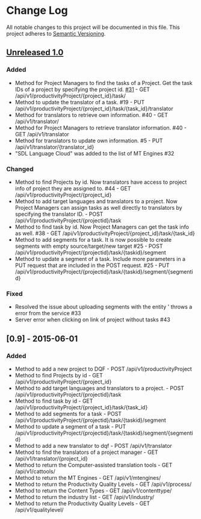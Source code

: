 # Change Log
All notable changes to this project will be documented in this file.
This project adheres to [Semantic Versioning](http://semver.org/).

## [Unreleased 1.0](https://github.com/TAUSBV/dqf-api/issues?q=is%3Aopen+is%3Aissue+milestone%3A%22DQF+API+v1.0%22)
### Added
- Method for Project Managers to find the tasks of a Project. Get the task IDs of a project by specifying the project id. [#31](https://github.com/TAUSBV/dqf-api/issues/31) - GET /api/v1/productivityProject/{project_id}/task/
- Method to update the translator of a task. #19 - PUT /api/v1/productivityProject/{project_id}/task/{task_id}/translator
- Method for translators to retrieve own information. #40 - GET /api/v1/translator/
- Method for Project Managers to retrieve translator information. #40 - GET /api/v1/translator
- Method for translators to update own information. #5 - PUT /api/v1/translator/{translator_id}
- "SDL Language Cloud" was added to the list of MT Engines #32

### Changed
- Method to find Projects by id. Now translators have access to project info of project they are assigned to. #44 - GET /api/v1/productivityProject/{project_id}
- Method to add target languages and translators to a project. Now Project Managers can assign tasks as well directly to translators by specifying the translator ID. - POST /api/v1/productivityProject/{projectid}/task
- Method to find task by id. Now Project Managers can get the task info as well. #38 - GET /api/v1/productivityProject/{project_id}/task/{task_id} 
- Method to add segments for a task. It is now possible to create segments with empty source/target/new target #25 - POST /api/v1/productivityProject/{projectid}/task/{taskid}/segment
- Method to update a segment of a task. Include more parameters in a PUT request that are included in the POST request. #25  - PUT /api/v1/productivityProject/{projectid}/task/{taskid}/segment/{segmentid}

### Fixed
- Resolved the issue about uploading segments with the entity &#39; throws a error from the service #33
- Server error when clicking on link of project without tasks #43

## [0.9] - 2015-06-01
### Added
- Method to add a new project to DQF - POST /api/v1/productivityProject
- Method to find Projects by id - GET /api/v1/productivityProject/{project_id}
- Method to add target languages and translators to a project. - POST /api/v1/productivityProject/{projectid}/task
- Method to find task by id - GET /api/v1/productivityProject/{project_id}/task/{task_id} 
- Method to add segments for a task - POST /api/v1/productivityProject/{projectid}/task/{taskid}/segment
- Method to update a segment of a task - PUT /api/v1/productivityProject/{projectid}/task/{taskid}/segment/{segmentid}
- Method to add a new translator to dqf - POST /api/v1/translator
- Method to find the translators of a project manager - GET /api/v1/translator/{project_id}
- Method to return the Computer-assisted translation tools - GET /api/v1/cattools/
- Method to return the MT Engines - GET /api/v1/mtengines/
- Method to return the Productivity Quality Levels - GET /api/v1/process/
- Method to return the Content Types - GET /api/v1/contenttype/
- Method to return the industry list - GET /api/v1/industry/
- Method to return the Productivity Quality Levels - GET /api/v1/qualitylevel/